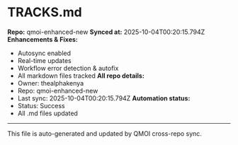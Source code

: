 # TRACKS.md

**Repo:** qmoi-enhanced-new
**Synced at:** 2025-10-04T00:20:15.794Z
**Enhancements & Fixes:**
- Autosync enabled
- Real-time updates
- Workflow error detection & autofix
- All markdown files tracked
**All repo details:**
- Owner: thealphakenya
- Repo: qmoi-enhanced-new
- Last sync: 2025-10-04T00:20:15.794Z
**Automation status:**
- Status: Success
- All .md files updated
---
This file is auto-generated and updated by QMOI cross-repo sync.
